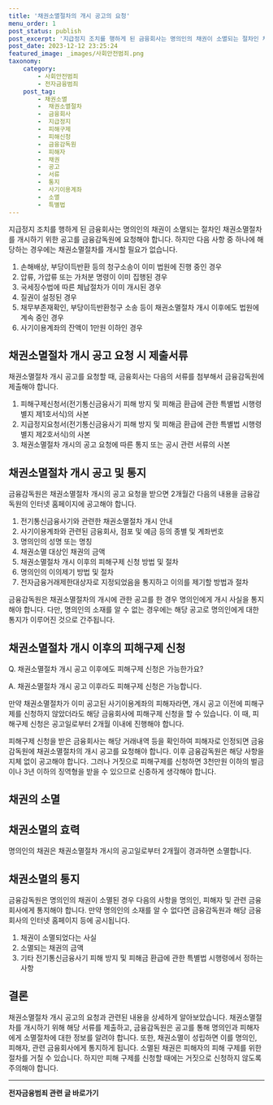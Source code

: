 ```yaml
---
title: '채권소멸절차의 개시 공고의 요청'
menu_order: 1
post_status: publish
post_excerpt: '지급정지 조치를 행하게 된 금융회사는 명의인의 채권이 소멸되는 절차인 채권소멸절차를 개시하기 위한 공고를 금융감독원에 요청해야 합니다. 하지만 다음 사항 중 하나에 해당하는 경우에는 채권소멸절차를 개시할 필요가 없습니다.'
post_date: 2023-12-12 23:25:24
featured_image: _images/사회안전범죄.png
taxonomy:
    category:
        - 사회안전범죄
        - 전자금융범죄
    post_tag:
        - 채권소멸
        -  채권소멸절차
        -  금융회사
        -  지급정지
        -  피해구제
        -  피해신청
        -  금융감독원
        -  피해자
        -  채권
        -  공고
        -  서류
        -  통지
        -  사기이용계좌
        -  소멸
        -  특별법
---
```




지급정지 조치를 행하게 된 금융회사는 명의인의 채권이 소멸되는 절차인 채권소멸절차를 개시하기 위한 공고를 금융감독원에 요청해야 합니다. 하지만 다음 사항 중 하나에 해당하는 경우에는 채권소멸절차를 개시할 필요가 없습니다.

1. 손해배상, 부당이득반환 등의 청구소송이 이미 법원에 진행 중인 경우
2. 압류, 가압류 또는 가처분 명령이 이미 집행된 경우
3. 국세징수법에 따른 체납절차가 이미 개시된 경우
4. 질권이 설정된 경우
5. 채무부존재확인, 부당이득반환청구 소송 등이 채권소멸절차 개시 이후에도 법원에 계속 중인 경우
6. 사기이용계좌의 잔액이 1만원 이하인 경우

## 채권소멸절차 개시 공고 요청 시 제출서류

채권소멸절차 개시 공고를 요청할 때, 금융회사는 다음의 서류를 첨부해서 금융감독원에 제출해야 합니다.

1. 피해구제신청서(전기통신금융사기 피해 방지 및 피해금 환급에 관한 특별법 시행령 별지 제1호서식)의 사본
2. 지급정지요청서(전기통신금융사기 피해 방지 및 피해금 환급에 관한 특별법 시행령 별지 제2호서식)의 사본
3. 채권소멸절차 개시의 공고 요청에 따른 통지 또는 공시 관련 서류의 사본

## 채권소멸절차 개시 공고 및 통지

금융감독원은 채권소멸절차 개시의 공고 요청을 받으면 2개월간 다음의 내용을 금융감독원의 인터넷 홈페이지에 공고해야 합니다.

1. 전기통신금융사기와 관련한 채권소멸절차 개시 안내
2. 사기이용계좌와 관련된 금융회사, 점포 및 예금 등의 종별 및 계좌번호
3. 명의인의 성명 또는 명칭
4. 채권소멸 대상인 채권의 금액
5. 채권소멸절차 개시 이후의 피해구제 신청 방법 및 절차
6. 명의인의 이의제기 방법 및 절차
7. 전자금융거래제한대상자로 지정되었음을 통지하고 이의를 제기할 방법과 절차

금융감독원은 채권소멸절차의 개시에 관한 공고를 한 경우 명의인에게 개시 사실을 통지해야 합니다. 다만, 명의인의 소재를 알 수 없는 경우에는 해당 공고로 명의인에게 대한 통지가 이루어진 것으로 간주됩니다.

## 채권소멸절차 개시 이후의 피해구제 신청


Q. 채권소멸절차 개시 공고 이후에도 피해구제 신청은 가능한가요?

A. 채권소멸절차 개시 공고 이후라도 피해구제 신청은 가능합니다.

만약 채권소멸절차가 이미 공고된 사기이용계좌의 피해자라면, 개시 공고 이전에 피해구제를 신청하지 않았더라도 해당 금융회사에 피해구제 신청을 할 수 있습니다. 이 때, 피해구제 신청은 공고일로부터 2개월 이내에 진행해야 합니다.

피해구제 신청을 받은 금융회사는 해당 거래내역 등을 확인하여 피해자로 인정되면 금융감독원에 채권소멸절차의 개시 공고를 요청해야 합니다. 이후 금융감독원은 해당 사항을 지체 없이 공고해야 합니다. 그러나 거짓으로 피해구제를 신청하면 3천만원 이하의 벌금이나 3년 이하의 징역형을 받을 수 있으므로 신중하게 생각해야 합니다.

## 채권의 소멸

## 채권소멸의 효력

명의인의 채권은 채권소멸절차 개시의 공고일로부터 2개월이 경과하면 소멸합니다.

## 채권소멸의 통지

금융감독원은 명의인의 채권이 소멸된 경우 다음의 사항을 명의인, 피해자 및 관련 금융회사에게 통지해야 합니다. 만약 명의인의 소재를 알 수 없다면 금융감독원과 해당 금융회사의 인터넷 홈페이지 등에 공시됩니다.

1. 채권이 소멸되었다는 사실
2. 소멸되는 채권의 금액
3. 기타 전기통신금융사기 피해 방지 및 피해금 환급에 관한 특별법 시행령에서 정하는 사항

## 결론

채권소멸절차 개시 공고의 요청과 관련된 내용을 상세하게 알아보았습니다. 채권소멸절차를 개시하기 위해 해당 서류를 제출하고, 금융감독원은 공고를 통해 명의인과 피해자에게 소멸절차에 대한 정보를 알려야 합니다. 또한, 채권소멸이 성립하면 이를 명의인, 피해자, 관련 금융회사에게 통지하게 됩니다. 소멸된 채권은 피해자의 피해 구제를 위한 절차를 거칠 수 있습니다. 하지만 피해 구제를 신청할 때에는 거짓으로 신청하지 않도록 주의해야 합니다.
<!-- wp:separator -->
<hr class="wp-block-separator has-alpha-channel-opacity"/>
<!-- /wp:separator -->

<!-- wp:group {"backgroundColor":"base","layout":{"type":"constrained"}} -->
<div class="wp-block-group has-base-background-color has-background"><!-- wp:paragraph {"align":"center","fontSize":"medium"} -->
<p class="has-text-align-center has-large-font-size"><strong>전자금융범죄 관련 글 바로가기</strong></p>
<!-- /wp:paragraph -->


<!-- wp:latest-posts
{"categories":[{"id":30759,"count":19,"description":"","link":"https://uknowlaw.com/category/%ec%a0%84%ec%9e%90%ea%b8%88%ec%9c%b5%eb%b2%94%ec%a3%84/","name":"전자금융범죄","slug":"전자금융범죄","taxonomy":"category","parent":0,"meta":[],"_links":{"self":[{"href":"https://uknowlaw.com/wp-json/wp/v2/categories/30759"}],"collection":[{"href":"https://uknowlaw.com/wp-json/wp/v2/categories"}],"about":[{"href":"https://uknowlaw.com/wp-json/wp/v2/taxonomies/category"}],"wp:post_type":[{"href":"https://uknowlaw.com/wp-json/wp/v2/posts?categories=30759"}],"curies":[{"name":"wp","href":"https://api.w.org/{rel}","templated":true}]}}],"postsToShow":100,"excerptLength":28,"postLayout":"grid","columns":2,"featuredImageAlign":"left","featuredImageSizeSlug":"large","fontSize":"small"} /--></div>
<!-- /wp:group -->